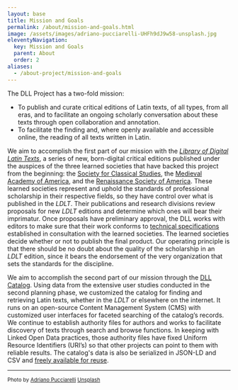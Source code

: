 ```yaml
---
layout: base
title: Mission and Goals
permalink: /about/mission-and-goals.html
image: /assets/images/adriano-pucciarelli-UHFh9dJ9w58-unsplash.jpg
eleventyNavigation:
  key: Mission and Goals
  parent: About
  order: 2
aliases:
  - /about-project/mission-and-goals
---
```


The DLL Project has a two-fold mission:

- To publish and curate critical editions of Latin texts, of all types, from all eras, and to facilitate an ongoing scholarly conversation about these texts through open collaboration and annotation.
- To facilitate the finding and, where openly available and accessible online, the reading of all texts written in Latin.

We aim to accomplish the first part of our mission with the _[Library of Digital Latin Texts](https://ldlt.digitallatin.org)_, a series of new, born-digital critical editions published under the auspices of the three learned societies that have backed this project from the beginning: the [Society for Classical Studies](https://classicalstudies.org/), the [Medieval Academy of America](https://www.medievalacademy.org/), and the [Renaissance Society of America](https://www.rsa.org/). These learned societies represent and uphold the standards of professional scholarship in their respective fields, so they have control over what is published in the _LDLT_. Their publications and research divisions review proposals for new _LDLT_ editions and determine which ones will bear their imprimatur. Once proposals have preliminary approval, the DLL works with editors to make sure that their work conforms to [technical specifications](https://digitallatin.github.io/guidelines/LDLT-Guidelines.html) established in consultation with the learned societies. The learned societies decide whether or not to publish the final product. Our operating principle is that there should be no doubt about the quality of the scholarship in an _LDLT_ edition, since it bears the endorsement of the very organization that sets the standards for the discipline.

We aim to accomplish the second part of our mission through the [DLL Catalog](https://catalog.digitallatin.org/). Using data from the extensive user studies conducted in the second planning phase, we customized the catalog for finding and retrieving Latin texts, whether in the _LDLT_ or elsewhere on the internet. It runs on an open-source Content Management System (CMS) with customized user interfaces for faceted searching of the catalog’s records. We continue to establish authority files for authors and works to facilitate discovery of texts through search and browse functions. In keeping with Linked Open Data practices, those authority files have fixed Uniform Resource Identifiers (URI’s) so that other projects can point to them with reliable results. The catalog's data is also be serialized in JSON-LD and CSV and [freely available for reuse](https://github.com/DigitalLatin/linked-open-data).

---

<small>Photo by [Adriano Pucciarelli](https://unsplash.com/@lettera71?utm_source=unsplash&utm_medium=referral&utm_content=creditCopyText) [Unsplash](https://unsplash.com/photos/UHFh9dJ9w58?utm_source=unsplash&utm_medium=referral&utm_content=creditCopyText)</small>
